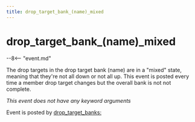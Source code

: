 ```yaml
---
title: drop_target_bank_(name)_mixed
---
```


# drop_target_bank_(name)\_mixed


--8<-- "event.md"

The drop targets in the drop target bank (name) are in a "mixed"
state, meaning that they're not all down or not all up. This event is
posted every time a member drop target changes but the overall bank is
not not complete.

*This event does not have any keyword arguments*

Event is posted by [drop_target_banks:](../config/drop_target_banks.md)
